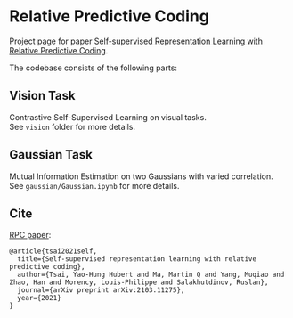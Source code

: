 # Relative Predictive Coding
Project page for paper [Self-supervised Representation Learning with Relative Predictive Coding](https://arxiv.org/abs/2103.11275).  

The codebase consists of the following parts: 

## Vision Task

Contrastive Self-Supervised Learning on visual tasks.  
See `vision` folder for more details.  

## Gaussian Task

Mutual Information Estimation on two Gaussians with varied correlation.  
See `gaussian/Gaussian.ipynb` for more details.  

## Cite

[RPC paper](https://arxiv.org/abs/2103.11275):

```
@article{tsai2021self,
  title={Self-supervised representation learning with relative predictive coding},
  author={Tsai, Yao-Hung Hubert and Ma, Martin Q and Yang, Muqiao and Zhao, Han and Morency, Louis-Philippe and Salakhutdinov, Ruslan},
  journal={arXiv preprint arXiv:2103.11275},
  year={2021}
}
```

